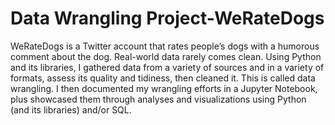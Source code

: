 # Data Wrangling Project-WeRateDogs
 WeRateDogs is a Twitter account that rates people’s dogs with a humorous comment about the dog. 
Real-world data rarely comes clean. Using Python and its libraries, I gathered data from a variety of sources and in a variety of formats, assess its quality and tidiness, then cleaned it. This is called data wrangling. I then documented my wrangling efforts in a Jupyter Notebook, plus showcased them through analyses and visualizations using Python (and its libraries) and/or SQL.
